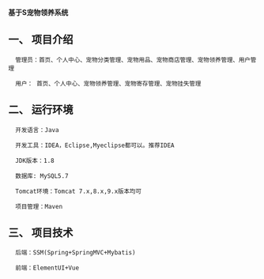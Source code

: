 
**基于S宠物领养系统**
## 一、 项目介绍
      管理员：首页、个人中心、宠物分类管理、宠物用品、宠物商店管理、宠物领养管理、用户管理

      用户： 首页、个人中心、宠物领养管理、宠物寄存管理、宠物挂失管理

## 二、 运行环境
      开发语言：Java

      开发工具：IDEA，Eclipse,Myeclipse都可以。推荐IDEA

      JDK版本：1.8

      数据库: MySQL5.7

      Tomcat环境：Tomcat 7.x,8.x,9.x版本均可

      项目管理：Maven

## 三、 项目技术
      后端：SSM(Spring+SpringMVC+Mybatis)

      前端：ElementUI+Vue
